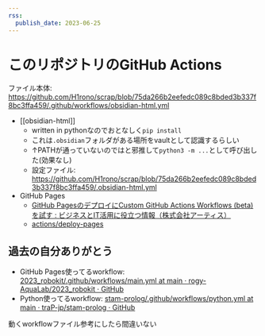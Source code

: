 ```yaml
---
rss:
  publish_date: 2023-06-25
---
```


# このリポジトリのGitHub Actions

ファイル本体: https://github.com/H1rono/scrap/blob/75da266b2eefedc089c8bded3b337f8bc3ffa459/.github/workflows/obsidian-html.yml

- [[obsidian-html]]
    - written in pythonなのでおとなしく`pip install`
    - これは`.obsidian`フォルダがある場所をvaultとして認識するらしい
    - ↑PATHが通っていないのではと邪推して`python3 -m ...`として呼び出した(効果なし)
    - 設定ファイル: https://github.com/H1rono/scrap/blob/75da266b2eefedc089c8bded3b337f8bc3ffa459/.obsidian-html.yml
- GitHub Pages
    - [GitHub PagesのデプロイにCustom GitHub Actions Workflows (beta) を試す : ビジネスとIT活用に役立つ情報（株式会社アーティス）](https://www.asobou.co.jp/blog/web/github-pages)
    - [actions/deploy-pages](https://github.com/actions/deploy-pages)

## 過去の自分ありがとう

- GitHub Pages使ってるworkflow: [2023_robokit/.github/workflows/main.yml at main · rogy-AquaLab/2023_robokit · GitHub](https://github.com/rogy-AquaLab/2023_robokit/blob/main/.github/workflows/main.yml)
- Python使ってるworkflow: [stam-prolog/.github/workflows/python.yml at main · traP-jp/stam-prolog · GitHub](https://github.com/traP-jp/stam-prolog/blob/main/.github/workflows/python.yml)

動くworkflowファイル参考にしたら間違いない

